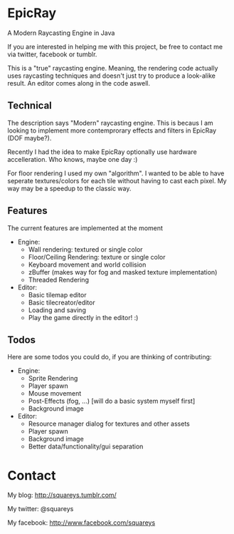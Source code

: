 EpicRay
=======
A Modern Raycasting Engine in Java


If you are interested in helping me with this project, be free to contact me via twitter, facebook or tumblr.

This is a "true" raycasting engine. Meaning, the rendering code actually uses raycasting techniques and doesn't just try to produce a look-alike result. An editor comes along in the code aswell.

Technical
--------

The description says "Modern" raycasting engine. This is becaus I am looking to implement more contemprorary effects and filters in EpicRay (DOF maybe?).

Recently I had the idea to make EpicRay optionally use hardware accelleration. Who knows, maybe one day :)

For floor rendering I used my own "algorithm". I wanted to be able to have seperate textures/colors for each tile without having to cast each pixel. My way may be a speedup to the classic way.

Features
--------

The current features are implemented at the moment
- Engine:
  - Wall rendering: textured or single color
  - Floor/Ceiling Rendering: texture or single color
  - Keyboard movement and world collision
  - zBuffer (makes way for fog and masked texture implementation)
  - Threaded Rendering
- Editor: 
  - Basic tilemap editor
  - Basic tilecreator/editor
  - Loading and saving
  - Play the game directly in the editor! :)

Todos
-----

Here are some todos you could do, if you are thinking of contributing:
- Engine:
  - Sprite Rendering
  - Player spawn
  - Mouse movement
  - Post-Effects (fog, ...) [will do a basic system myself first]
  - Background image
- Editor:
  - Resource manager dialog for textures and other assets
  - Player spawn
  - Background image
  - Better data/functionality/gui separation

Contact
=======

My blog: http://squareys.tumblr.com/

My twitter: @squareys

My facebook: http://www.facebook.com/squareys
